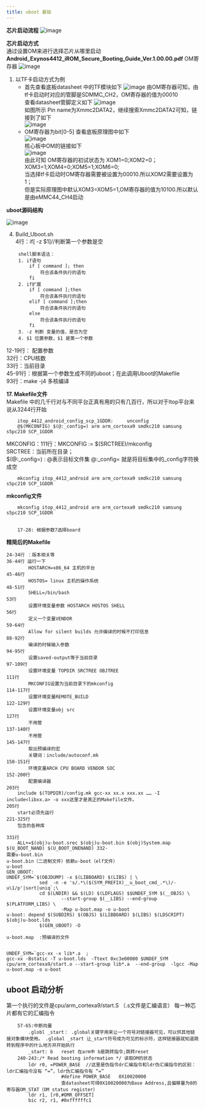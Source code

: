 ```yaml
---
title: uboot 基础  
---
```


**芯片启动流程**
![image](https://github.com/zb-zc/PictureWareHouse/blob/main/UBOOT.png?raw=true)

**芯片启动方式**  
通过设置OM来进行选择芯片从哪里启动 
**Android_Exynos4412_iROM_Secure_Booting_Guide_Ver.1.00.00.pdf** OM寄存器 
![image](https://github.com/zb-zc/PictureWareHouse/blob/main/OM_2022-05-02%20023708.png?raw=true)  
1. 以TF卡启动方式为例
	* 首先查看底板datasheet 中的TF模块如下
	![image](https://github.com/zb-zc/PictureWareHouse/blob/main/TF%20030054.png?raw=true)
	由OM寄存器可知，由tf卡启动时对应的管脚是SDMMC_CH2，OM寄存器的值为00010  
	查看datasheet管脚定义如下
	![image](https://github.com/zb-zc/PictureWareHouse/blob/main/datasheet%E7%AE%A1%E8%84%9A%E5%AE%9A%E4%B9%89034029.png?raw=true)  
	如图所示 Pin name为Xmmc2DATA2，继续搜索Xmmc2DATA2可知，链接到了如下  
	![image](https://github.com/zb-zc/PictureWareHouse/blob/main/%E6%9D%BF%E5%AF%B9%E6%9D%BF%E8%BF%9E%E6%8E%A5%E5%99%A82022-05-02%20030928.png?raw=true)  
	* OM寄存器为bit[0-5] 查看底板原理图中如下  
	![image](https://github.com/zb-zc/PictureWareHouse/blob/main/OM%E9%80%89%E6%8B%A9%20035426.png?raw=true)  
	核心板中OM的链接如下  
	![image](https://github.com/zb-zc/PictureWareHouse/blob/main/om_coare035943.png?raw=true)  
	由此可知 OM寄存器的初试状态为 XOM1=0;XOM2=0；XOM3=1;XOM4=0;XOM5=1;XOM6=0;  
	当选择tf卡启动时OM寄存器需要被设置为00010.所以XOM2需要设置为1；  
	但是实际原理图中默认XOM3=XOM5=1,OM寄存器的值为10100.所以默认是由eMMC44_CH4启动

**uboot源码结构** 

![image](https://github.com/zb-zc/PictureWareHouse/blob/main/Uboot_code.png?raw=true) 

4. Build_Uboot.sh  
4行：if[ -z $1]//判断第一个参数是空  
		
		shell脚本语法：
		1. if语句  
			if [ command ]; then
     			符合该条件执行的语句
			fi 
		2. if扩展  
			if [ command ];then
     			符合该条件执行的语句
			elif [ command ];then
     			符合该条件执行的语句
			else
     			符合该条件执行的语句
			fi 
		3. -z 判断 变量的值，是否为空 
		4. $1 位置参数，$1 是第一个参数  
12-19行： 配置参数  
32行：CPU核数  
33行：当前目录  
45-91行：根据第一个参数生成不同的uboot；在此调用Uboot的Makefile   
93行：make -j4 多核编译   

**17. Makefile文件**  
Makefile 中的几千行对与不同平台正真有用的只有几百行，所以对于Itop平台来说从3244行开始  

	
		itop_4412_android_config_scp_1GDDR:		unconfig
		@$(MKCONFIG) $(@:_config=) arm arm_cortexa9 smdkc210 samsung s5pc210 SCP_1GDDR

MKCONFIG：111行：MKCONFIG	:= $(SRCTREE)/mkconfig  
SRCTREE：当前所在目录；  
$(@:_config=) : @表示目标文件集 @:_config= 就是将目标集中的_config字符换成空  

		mkconfig itop_4412_android arm arm_cortexa9 smdkc210 samsung s5pc210 SCP_1GDDR

**mkconfig文件**  
	
		mkconfig itop_4412_android arm arm_cortexa9 smdkc210 samsung s5pc210 SCP_1GDDR	
 		

		17-28: 根据参数7选择board   


**精简后的Makefile**  

	24-34行 ：版本相关等
	36-44行 运行一下
			HOSTARCH=x86_64 主机的平台
	45-46行
			HOSTOS= linux 主机的操作系统
	48-51行
			SHELL=/bin/bash
	53行
			设置环境变量参数 HOSTARCH HOSTOS SHELL
	56行
			定义一个变量VENDOR
	59-64行
			Allow for silent builds 允许编译的时候不打印信息
	88-92行
			编译的时候输入参数
	94-95行
			设置saved-output等于当前目录
	97-109行
			设置环境变量 TOPDIR SRCTREE OBJTREE
	111行				  	
			MKCONFIG设置为当前目录下的mkconfig
	114-117行
			设置环境变量REMOTE_BUILD
	122-129行
			设置环境变量obj src
	127行
			不用管
	137-140行
			不用管
	145-147行
			取出预编译的宏
			关键词：include/autoconf.mk
	150-151行
			环境变量ARCH CPU BOARD VENDOR SOC
	152-200行
			配置编译器
	203行
		include $(TOPDIR)/config.mk gcc-xx xx.x xxx.xx …… -I include<libxx.a> -o xxx这里才是真正的Makefile文件。
	205行
		start必须先运行
	221-325行
		包含的各种库
	
	331行
		ALL+=$(obj)u-boot.srec $(obj)u-boot.bin $(obj)System.map $(U_BOOT_NAND) $(U_BOOT_ONENAND) 332-
	需要u-boot.bin
	u-boot.bin（二进制文件）依赖u-boot（elf文件）
	u-boot
	GEN_UBOOT:
	UNDEF_SYM=`$(OBJDUMP) -x $(LIBBOARD) $(LIBS) | \
                sed  -n -e 's/.*\($(SYM_PREFIX)__u_boot_cmd_.*\)/-u\1/p'|sort|uniq`;\
                cd $(LNDIR) && $(LD) $(LDFLAGS) $$UNDEF_SYM $(__OBJS) \
                        --start-group $(__LIBS) --end-group $(PLATFORM_LIBS) \
                        -Map u-boot.map -o u-boot
	u-boot:	depend $(SUBDIRS) $(OBJS) $(LIBBOARD) $(LIBS) $(LDSCRIPT) $(obj)u-boot.lds
                $(GEN_UBOOT) -O

	u-boot.map	:预编译的文件
	

	UNDEF_SYM=`gcc-xx -x lib*.a  ;
	gcc-xx -Bstatic -T u-boot.lds  -Ttext 0xc3e00000 $UNDEF_SYM cpu/arm_cortexa9/start.o --start-group lib*.a  --end-group  -lgcc -Map u-boot.map -o u-boot

## uboot 启动分析
第一个执行的文件是cpu/arm_cortexa9/start.S （.s文件是汇编语言）
每一种芯片都有它的汇编指令  

		57-65:中断向量 
			.globl _start： .global关键字用来让一个符号对链接器可见，可以供其他链接对象模块使用。 .global _start 让_start符号成为可见的标示符，这样链接器就知道跳转到程序中的什么地方并开始执行
			_start: b	reset 在arm中 b是跳转指令;跳转reset 
		240-243:/* Read booting information */ 读取OM的状态
			ldr	r0, =POWER_BASE  //这里是伪指令dr汇编指令和ldr伪汇编指令的区别：ldr汇编指令没有 “=”，ldr伪汇编指令有 “=”
						#define POWER_BASE   0X10020000
						查datasheet可得0X10020000为Base Address,且偏移量为0的寄存器OM_STAT（OM status register）
        	ldr	r1, [r0,#OMR_OFFSET]
        	bic	r2, r1, #0xffffffc1


